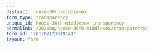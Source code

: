```yaml
---
district: house-36th-middlesex
form_type: transparency
unique_id: house-36th-middlesex-transparency
permalink: /2020bq/house-36th-middlesex/transparency/
form_id: '201707123019141'
layout: form
---
```

